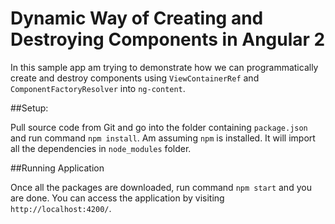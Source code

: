 # Dynamic Way of Creating and Destroying Components in Angular 2

In this sample app am trying to demonstrate how we can programmatically create and destroy components using `ViewContainerRef` and `ComponentFactoryResolver` into `ng-content`.

##Setup:

Pull source code from Git and go into the folder containing `package.json` and run command `npm install`. Am assuming `npm` is installed. It will import all the dependencies in `node_modules` folder.

##Running Application

Once all the packages are downloaded, run command `npm start` and you are done. You can access the application by visiting `http://localhost:4200/`.
